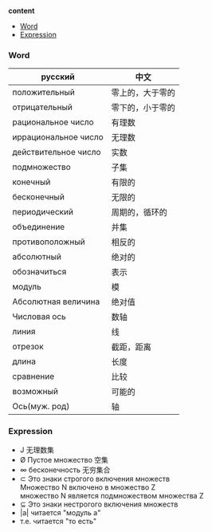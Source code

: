 **content**

- [Word](#word)
- [Expression](#expression)

### Word

| русский              | 中文       |
|----------------------|----------|
| положительный        | 零上的，大于零的 |
| отрицательный        | 零下的，小于零的 |
| рациональное число   | 有理数      |
| иррациональное число | 无理数      |
| действительное число | 实数       |
| подмножество         | 子集       |
| конечный             | 有限的      |
| бесконечный          | 无限的      |
| периодический        | 周期的，循环的  |
| объединение          | 并集       |
| противоположный      | 相反的      |
| абсолютный           | 绝对的      |
| обозначиться         | 表示       |
| модуль               | 模        |
| Абсолютная величина  | 绝对值      |
| Числовая ось         | 数轴       |
| линия                | 线        |
| отрезок              | 截距，距离    |
| длина                | 长度       |
| сравнение            | 比较       |
| возможный            | 可能的      |
| Ось\(муж\. род\)     | 轴        |


### Expression

- J 无理数集
- Ø Пустое множество 空集
- ∞ бесконечность 无穷集合
- ⊂ Это знаки строгого включения множеств  
Множество N включено в множество Z  
множество N является подмножеством множества Z  
- ⊆ Это знаки нестрогого включения множеств
- |a| читается "модуль а"
- т.е. читается "то есть"